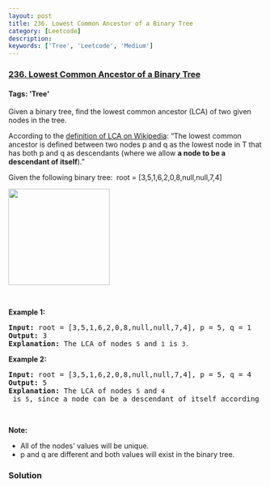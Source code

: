 ```yaml
---
layout: post
title: 236. Lowest Common Ancestor of a Binary Tree
category: [Leetcode]
description: 
keywords: ['Tree', 'Leetcode', 'Medium']
---
```

### [236. Lowest Common Ancestor of a Binary Tree](https://leetcode.com/problems/lowest-common-ancestor-of-a-binary-tree)

#### Tags: 'Tree'

<div class="content__u3I1 question-content__JfgR"><div><p>Given a binary tree, find the lowest common ancestor (LCA) of two given nodes in the tree.</p>
<p>According to the <a href="https://en.wikipedia.org/wiki/Lowest_common_ancestor" target="_blank">definition of LCA on Wikipedia</a>: “The lowest common ancestor is defined between two nodes p and q as the lowest node in T that has both p and q as descendants (where we allow <b>a node to be a descendant of itself</b>).”</p>
<p>Given the following binary tree:  root = [3,5,1,6,2,0,8,null,null,7,4]</p>
<img alt="" src="https://assets.leetcode.com/uploads/2018/12/14/binarytree.png" style="width: 200px; height: 190px;"/>
<p> </p>
<p><strong>Example 1:</strong></p>
<pre><strong>Input:</strong> root = [3,5,1,6,2,0,8,null,null,7,4], p = 5, q = 1
<strong>Output:</strong> 3
<strong>Explanation: </strong>The LCA of nodes <code>5</code> and <code>1</code> is <code>3.</code>
</pre>
<p><strong>Example 2:</strong></p>
<pre><strong>Input:</strong> root = [3,5,1,6,2,0,8,null,null,7,4], p = 5, q = 4
<strong>Output:</strong> 5
<strong>Explanation: </strong>The LCA of nodes <code>5</code> and <code>4</code> is <code>5</code>, since a node can be a descendant of itself according to the LCA definition.
</pre>
<p> </p>
<p><strong>Note:</strong></p>
<ul>
<li>All of the nodes' values will be unique.</li>
<li>p and q are different and both values will exist in the binary tree.</li>
</ul>
</div></div>

### Solution

